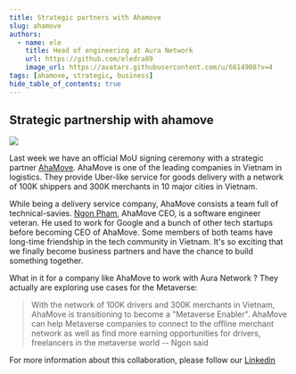 ```yaml
---
title: Strategic partners with Ahamove
slug: ahamove
authors:
  - name: ele
    title: Head of engineering at Aura Network
    url: https://github.com/eledra89
    image_url: https://avatars.githubusercontent.com/u/6614908?v=4
tags: [ahamove, strategic, business]
hide_table_of_contents: true
---
```


## Strategic partnership with ahamove
<img src="/img/ahamove.png"/>

Last week we have an official MoU signing ceremony with a strategic partner [AhaMove](https://ahamove.com/). AhaMove is one of the leading companies in Vietnam in logistics. They provide Uber-like service for goods delivery with a network of 100K shippers and 300K merchants in 10 major cities in Vietnam. 

<!--truncate-->

While being a delivery service company, AhaMove consists a team full of technical-savies. [Ngon Pham](https://www.linkedin.com/in/ngonpham/), AhaMove CEO, is a software engineer veteran. He used to work for Google and a bunch of other tech startups before becoming CEO of AhaMove. Some members of both teams have long-time friendship in the tech community in Vietnam. It's so exciting that we finally become business partners and have the chance to build something together. 

What in it for a company like AhaMove to work with Aura Network ? They actually are exploring use cases for the Metaverse:

>With the network of 100K drivers and 300K merchants in Vietnam, AhaMove is transitioning to become a "Metaverse Enabler". AhaMove can help Metaverse companies to connect to the offline merchant network as well as find more earning opportunities for drivers, freelancers in the metaverse world -- Ngon said

For more information about this collaboration, please follow our [Linkedin](https://www.linkedin.com/posts/auranetwork_blockchain-nft-metaversecity-activity-6885230007346614274-m2LV)
